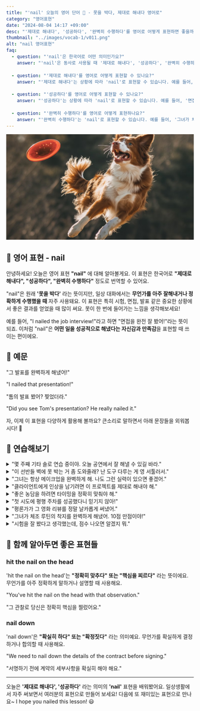 ```yaml
---
title: "'nail' 오늘의 영어 단어 🔨 - 못을 박다, 제대로 해내다 영어로"
category: "영어표현"
date: "2024-08-04 14:17 +09:00"
desc: "'제대로 해내다', '성공하다', '완벽히 수행하다'를 영어로 어떻게 표현하면 좋을까요? '면접을 완전 잘 봤어!', '이 프로젝트를 제대로 해내야 해' 등을 영어로 표현하는 법을 배워봅시다. 다양한 예문을 통해서 연습하고 본인의 표현으로 만들어 보세요."
thumbnail: "../images/vocab-1/v011.png"
alt: "nail 영어표현"
faq:
  - question: "'nail'은 한국어로 어떤 의미인가요?"
    answer: "'nail'은 동사로 사용될 때 '제대로 해내다', '성공하다', '완벽히 수행하다'라는 의미를 가집니다. 중요한 상황에서 좋은 결과를 얻었을 때 주로 사용됩니다."

  - question: "'제대로 해내다'를 영어로 어떻게 표현할 수 있나요?"
    answer: "'제대로 해내다'는 상황에 따라 'nail'로 표현할 수 있습니다. 예를 들어, '그 발표를 완벽하게 해냈어!'는 'I nailed that presentation!'로 말할 수 있습니다."

  - question: "'성공하다'를 영어로 어떻게 표현할 수 있나요?"
    answer: "'성공하다'는 상황에 따라 'nail'로 표현할 수 있습니다. 예를 들어, '면접을 완전 잘 봤어!'는 'I totally nailed that job interview!'로 말할 수 있습니다."

  - question: "'완벽히 수행하다'를 영어로 어떻게 표현하나요?"
    answer: "'완벽히 수행하다'는 'nail'로 표현할 수 있습니다. 예를 들어, '그녀가 체조 루틴의 착지를 완벽하게 해냈어'는 'She nailed the landing in her gymnastics routine'으로 표현할 수 있습니다."
---
```


![nailed it](../images/vocab-1/v011-1.png)

## 🌟 영어 표현 - nail

안녕하세요! 오늘은 영어 표현 **"nail"** 에 대해 알아볼게요. 이 표현은 한국어로 **"제대로 해내다", "성공하다", "완벽히 수행하다"** 정도로 번역할 수 있어요.

"nail"은 원래 **'못을 박다'** 라는 뜻이지만, 일상 대화에서는 **무언가를 아주 잘해내거나 정확하게 수행했을 때** 자주 사용돼요. 이 표현은 특히 시험, 면접, 발표 같은 중요한 상황에서 좋은 결과를 얻었을 때 많이 써요. 못이 한 번에 들어가는 느낌을 생각해보세요!

예를 들어, "I nailed the job interview!"라고 하면 "면접을 완전 잘 봤어!"라는 뜻이 되죠. 이처럼 "nail"은 **어떤 일을 성공적으로 해냈다는 자신감과 만족감**을 표현할 때 쓰이는 편이에요.

<div 
  data-inline-banner="🎉 새해에는 스픽 AI와 함께 영어 공부하자" 
  data-inline-banner-subtext="설날 특별 할인으로 최대 70% 할인! (~2/3)" 
  data-inline-banner-link="https://app.usespeak.com/kr-ko/sale/kr-affiliate-special/?ref=engple-inline"
  data-inline-banner-caption="해당 링크를 통해 구매시 일정액의 수수료를 지급받습니다.">
</div>

## 📖 예문

"그 발표를 완벽하게 해냈어!"

"I nailed that presentation!"

"톰의 발표 봤어? 찢었더라."

"Did you see Tom's presentation? He really nailed it."

자, 이제 이 표현을 다양하게 활용해 볼까요? 큰소리로 말하면서 아래 문장들을 외워봅시다! 🚀

## 💬 연습해보기

<details>
<summary>"몇 주째 기타 솔로 연습 중이야. 오늘 공연에서 잘 해낼 수 있길 바라."</summary>
<span>"I've been practicing my guitar solo for weeks. I <a href="/blog/성공하면-좋겠어-영어표현/">hope</a> I nail it at the gig tonight."</span>
</details>

<details>
<summary>"이 선반들 벽에 못 박는 거 좀 도와줄래? 난 도구 다루는 게 영 서툴러서."</summary>
<span>"Can you help me nail these shelves to the wall? I'm not great with tools."</span>
</details>

<details>
<summary>"그녀는 항상 메이크업을 완벽하게 해. 나도 그런 실력이 있으면 좋겠어."</summary>
<span>"She always nails her makeup. <a href="/blog/in-english/118.i-wish/">I wish</a> I had her skills!"</span>
</details>

<details>
<summary>"클라이언트에게 인상을 남기려면 이 프로젝트를 제대로 해내야 해."</summary>
<span>"We've got to nail this project if we want to impress the client."</span>
</details>

<details>
<summary>"좋은 농담을 하려면 타이밍을 정확히 맞춰야 해."</summary>
<span>"You've got to nail your timing if you want to tell a good joke."</span>
</details>

<details>
<summary>"첫 시도에 평행 주차를 성공했다니 믿기지 않아!"</summary>
<span>"I can't believe I nailed that parallel parking  <a href="/blog/in-english/086.on-the-first-try/">on the first try</a>!"</span>
</details>

<details>
<summary>"평론가가 그 영화 리뷰를 정말 날카롭게 써냈어."</summary>
<span>"The critic really nailed it in his <a href="/blog/in-english/251.review/">review</a> of the movie."</span>
</details>

<details>
<summary>"그녀가 체조 루틴의 착지를 완벽하게 해냈어. 10점 만점이야!"</summary>
<span>"She nailed the landing in her gymnastics routine. Perfect 10!"</span>
</details>

<details>
<summary>"시험을 잘 봤다고 생각했는데, 점수 나오면 알겠지 뭐."</summary>
<span>"I thought I nailed the exam, but I guess we'll see when we get our grades back."</span>
</details>

## 🤝 함께 알아두면 좋은 표현들

### hit the nail on the head

'hit the nail on the head'는 **"정확히 맞추다" 또는 "핵심을 찌르다"** 라는 뜻이에요. 무언가를 아주 정확하게 말하거나 설명할 때 사용해요.

"You've hit the nail on the head with that observation."

"그 관찰로 당신은 정확히 핵심을 찔렀어요."

### nail down

'nail down'은 **"확실히 하다" 또는 "확정짓다"** 라는 의미예요. 무언가를 확실하게 결정하거나 합의할 때 사용해요.

"We need to nail down the details of the contract before signing."

"서명하기 전에 계약의 세부사항을 확실히 해야 해요."

---

오늘은 **'제대로 해내다', '성공하다'** 라는 의미의 **'nail'** 표현을 배워봤어요. 일상생활에서 자주 써보면서 여러분의 표현으로 만들어 보세요! 다음에 또 재미있는 표현으로 만나요~ I hope you nailed this lesson! 😃
